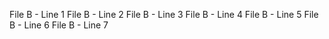 File B - Line 1
File B - Line 2
File B - Line 3
File B - Line 4
File B - Line 5
File B - Line 6
File B - Line 7